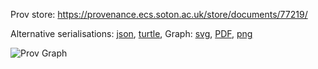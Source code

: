 
Prov store: https://provenance.ecs.soton.ac.uk/store/documents/77219/

Alternative serialisations: [json](https://provenance.ecs.soton.ac.uk/store/documents/77219.json), [turtle](https://provenance.ecs.soton.ac.uk/store/documents/77219.ttl),
Graph: [svg](https://provenance.ecs.soton.ac.uk/store/documents/77219.svg), [PDF](https://provenance.ecs.soton.ac.uk/store/documents/77219.pdf), [png](https://provenance.ecs.soton.ac.uk/store/documents/77219.png)

![Prov Graph](https://provenance.ecs.soton.ac.uk/store/documents/77219.png)

        